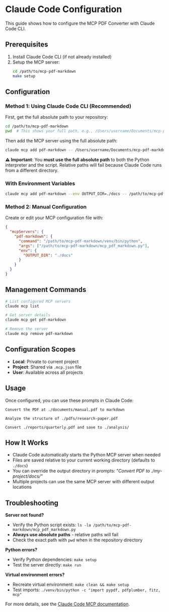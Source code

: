# Claude Code Configuration

This guide shows how to configure the MCP PDF Converter with Claude Code CLI.

## Prerequisites

1. Install Claude Code CLI (if not already installed)
2. Setup the MCP server:
   ```bash
   cd /path/to/mcp-pdf-markdown
   make setup
   ```

## Configuration

### Method 1: Using Claude Code CLI (Recommended)

First, get the full absolute path to your repository:

```bash
cd /path/to/mcp-pdf-markdown
pwd  # This shows your full path, e.g., /Users/username/Documents/mcp-pdf-markdown
```

Then add the MCP server using the full absolute path:

```bash
claude mcp add pdf-markdown -- /Users/username/Documents/mcp-pdf-markdown/venv/bin/python /Users/username/Documents/mcp-pdf-markdown/mcp_pdf_markdown.py
```

**⚠️ Important**: You **must use the full absolute path** to both the Python interpreter and the script. Relative paths will fail because Claude Code runs from a different directory.

### With Environment Variables

```bash
claude mcp add pdf-markdown --env OUTPUT_DIR=./docs -- /path/to/mcp-pdf-markdown/venv/bin/python /path/to/mcp-pdf-markdown/mcp_pdf_markdown.py
```

### Method 2: Manual Configuration

Create or edit your MCP configuration file with:

```json
{
  "mcpServers": {
    "pdf-markdown": {
      "command": "/path/to/mcp-pdf-markdown/venv/bin/python",
      "args": ["/path/to/mcp-pdf-markdown/mcp_pdf_markdown.py"],
      "env": {
        "OUTPUT_DIR": "./docs"
      }
    }
  }
}
```

## Management Commands

```bash
# List configured MCP servers
claude mcp list

# Get server details
claude mcp get pdf-markdown

# Remove the server
claude mcp remove pdf-markdown
```

## Configuration Scopes

- **Local**: Private to current project
- **Project**: Shared via `.mcp.json` file
- **User**: Available across all projects

## Usage

Once configured, you can use these prompts in Claude Code:

```
Convert the PDF at ./documents/manual.pdf to markdown
```

```
Analyze the structure of ./pdfs/research-paper.pdf
```

```
Convert ./reports/quarterly.pdf and save to ./analysis/
```

## How It Works

- Claude Code automatically starts the Python MCP server when needed
- Files are saved relative to your current working directory (defaults to `./docs`)
- You can override the output directory in prompts: *"Convert PDF to ./my-project/docs/"*
- Multiple projects can use the same MCP server with different output locations

## Troubleshooting

**Server not found?**
- Verify the Python script exists: `ls -la /path/to/mcp-pdf-markdown/mcp_pdf_markdown.py`
- **Always use absolute paths** - relative paths will fail
- Check the exact path with `pwd` when in the repository directory

**Python errors?**
- Verify Python dependencies: `make setup`
- Test the server directly: `make run`

**Virtual environment errors?**
- Recreate virtual environment: `make clean && make setup`
- Test imports: `./venv/bin/python -c "import pypdf, pdfplumber, fitz, mcp"`

For more details, see the [Claude Code MCP documentation](https://docs.anthropic.com/en/docs/claude-code/mcp).